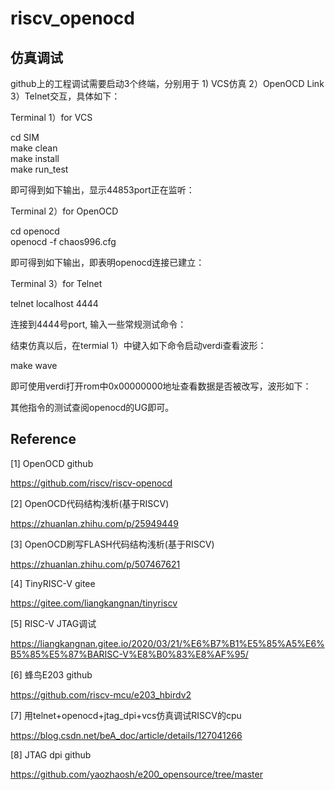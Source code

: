# riscv_openocd


## 仿真调试

github上的工程调试需要启动3个终端，分别用于 1) VCS仿真  2）OpenOCD Link 3）Telnet交互，具体如下：

Terminal 1）for VCS

cd SIM  
make clean  
make install  
make run_test  

即可得到如下输出，显示44853port正在监听：


Terminal 2）for OpenOCD

cd openocd  
openocd -f chaos996.cfg  

即可得到如下输出，即表明openocd连接已建立：


Terminal 3）for Telnet

telnet localhost 4444  

连接到4444号port, 输入一些常规测试命令：

结束仿真以后，在termial 1）中键入如下命令启动verdi查看波形：

make wave  

即可使用verdi打开rom中0x00000000地址查看数据是否被改写，波形如下：

其他指令的测试查阅openocd的UG即可。


## Reference

[1] OpenOCD github

https://github.com/riscv/riscv-openocd

[2] OpenOCD代码结构浅析(基于RISCV)

https://zhuanlan.zhihu.com/p/25949449

[3] OpenOCD刷写FLASH代码结构浅析(基于RISCV)

https://zhuanlan.zhihu.com/p/507467621

[4] TinyRISC-V gitee

https://gitee.com/liangkangnan/tinyriscv

[5] RISC-V JTAG调试

https://liangkangnan.gitee.io/2020/03/21/%E6%B7%B1%E5%85%A5%E6%B5%85%E5%87%BARISC-V%E8%B0%83%E8%AF%95/

[6] 蜂鸟E203 github

https://github.com/riscv-mcu/e203_hbirdv2

[7] 用telnet+openocd+jtag_dpi+vcs仿真调试RISCV的cpu

https://blog.csdn.net/beA_doc/article/details/127041266

[8] JTAG dpi github

https://github.com/yaozhaosh/e200_opensource/tree/master

​



